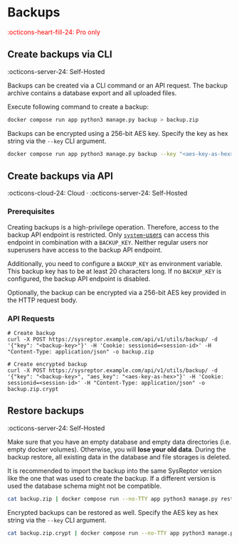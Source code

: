 # Backups
<span style="color:red;">:octicons-heart-fill-24: Pro only</span>


## Create backups via CLI
:octicons-server-24: Self-Hosted

Backups can be created via a CLI command or an API request.
The backup archive contains a database export and all uploaded files.

Execute following command to create a backup:
```bash title="Create backup via CLI"
docker compose run app python3 manage.py backup > backup.zip
```

Backups can be encrypted using a 256-bit AES key. 
Specify the key as hex string via the `--key` CLI argument.
```bash title="Create encrypted backup via CLI"
docker compose run app python3 manage.py backup --key "<aes-key-as-hex>" > backup.zip.crypt
```




## Create backups via API
:octicons-cloud-24: Cloud · :octicons-server-24: Self-Hosted

### Prerequisites
Creating backups is a high-privilege operation. Therefore, access to the backup API endpoint is restricted.
Only [`system`-users](/setup/user-permissions/#system) can access this endpoint in combination with a `BACKUP_KEY`.
Neither regular users nor superusers have access to the backup API endpoint.

Additionally, you need to configure a `BACKUP_KEY` as environment variable.
This backup key has to be at least 20 characters long.
If no `BACKUP_KEY` is configured, the backup API endpoint is disabled.

Optionally, the backup can be encrypted via a 256-bit AES key provided in the HTTP request body.

### API Requests
```
# Create backup
curl -X POST https://sysreptor.example.com/api/v1/utils/backup/ -d '{"key": "<backup-key>"}' -H 'Cookie: sessionid=<session-id>' -H "Content-Type: application/json" -o backup.zip

# Create encrypted backup
curl -X POST https://sysreptor.example.com/api/v1/utils/backup/ -d '{"key": "<backup-key>", "aes_key": "<aes-key-as-hex>"}' -H 'Cookie: sessionid=<session-id>' -H "Content-Type: application/json" -o backup.zip.crypt
```

## Restore backups
:octicons-server-24: Self-Hosted

Make sure that you have an empty database and empty data directories (i.e. empty docker volumes). Otherwise, you will **lose your old data**.
During the backup restore, all existing data in the database and file storages is deleted.

It is recommended to import the backup into the same SysReptor version like the one that was used to create the backup.
If a different version is used the database schema might not be compatible.

```bash title="Restore backup via CLI"
cat backup.zip | docker compose run --no-TTY app python3 manage.py restorebackup
```

Encrypted backups can be restored as well. Specify the AES key as hex string via the `--key` CLI argument.
```bash title="Restore encrypted backup via CLI"
cat backup.zip.crypt | docker compose run --no-TTY app python3 manage.py restorebackup --key "<aes-key-as-hex>"
```
